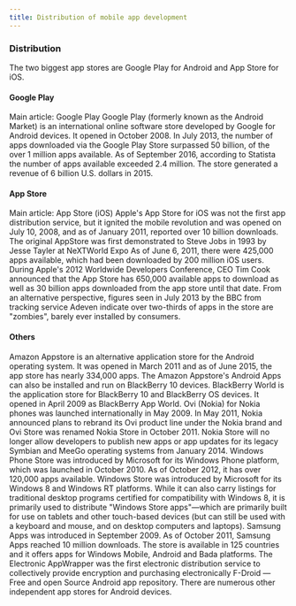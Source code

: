 ```yaml
---
title: Distribution of mobile app development
---
```


### Distribution

The two biggest app stores are Google Play for Android and App Store for iOS.

#### Google Play
Main article: Google Play
Google Play (formerly known as the Android Market) is an international online software store developed by Google for Android devices. It opened in October 2008. In July 2013, the number of apps downloaded via the Google Play Store surpassed 50 billion, of the over 1 million apps available. As of September 2016, according to Statista the number of apps available exceeded 2.4 million. The store generated a revenue of 6 billion U.S. dollars in 2015.

#### App Store
Main article: App Store (iOS)
Apple's App Store for iOS was not the first app distribution service, but it ignited the mobile revolution and was opened on July 10, 2008, and as of January 2011, reported over 10 billion downloads. The original AppStore was first demonstrated to Steve Jobs in 1993 by Jesse Tayler at NeXTWorld Expo As of June 6, 2011, there were 425,000 apps available, which had been downloaded by 200 million iOS users. During Apple's 2012 Worldwide Developers Conference, CEO Tim Cook announced that the App Store has 650,000 available apps to download as well as 30 billion apps downloaded from the app store until that date. From an alternative perspective, figures seen in July 2013 by the BBC from tracking service Adeven indicate over two-thirds of apps in the store are "zombies", barely ever installed by consumers.

#### Others
Amazon Appstore is an alternative application store for the Android operating system. It was opened in March 2011 and as of June 2015, the app store has nearly 334,000 apps. The Amazon Appstore's Android Apps can also be installed and run on BlackBerry 10 devices.
BlackBerry World is the application store for BlackBerry 10 and BlackBerry OS devices. It opened in April 2009 as BlackBerry App World.
Ovi (Nokia) for Nokia phones was launched internationally in May 2009. In May 2011, Nokia announced plans to rebrand its Ovi product line under the Nokia brand and Ovi Store was renamed Nokia Store in October 2011. Nokia Store will no longer allow developers to publish new apps or app updates for its legacy Symbian and MeeGo operating systems from January 2014. Windows Phone Store was introduced by Microsoft for its Windows Phone platform, which was launched in October 2010. As of October 2012, it has over 120,000 apps available.
Windows Store was introduced by Microsoft for its Windows 8 and Windows RT platforms. While it can also carry listings for traditional desktop programs certified for compatibility with Windows 8, it is primarily used to distribute "Windows Store apps"—which are primarily built for use on tablets and other touch-based devices (but can still be used with a keyboard and mouse, and on desktop computers and laptops).
Samsung Apps was introduced in September 2009. As of October 2011, Samsung Apps reached 10 million downloads. The store is available in 125 countries and it offers apps for Windows Mobile, Android and Bada platforms.
The Electronic AppWrapper was the first electronic distribution service to collectively provide encryption and purchasing electronically
F-Droid — Free and open Source Android app repository.
There are numerous other independent app stores for Android devices.
